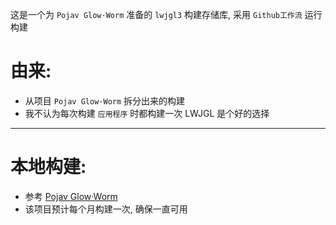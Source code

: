 这是一个为 `Pojav Glow·Worm` 准备的 `lwjgl3` 构建存储库, 采用 `Github工作流` 运行构建

# 由来:
- 从项目 `Pojav Glow·Worm` 拆分出来的构建
- 我不认为每次构建 `应用程序` 时都构建一次 LWJGL 是个好的选择

---

# 本地构建:
- 参考 [Pojav Glow·Worm](https://github.com/Vera-Firefly/Pojav-Glow-Worm)
- 该项目预计每个月构建一次, 确保一直可用
